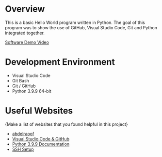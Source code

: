 # Overview

This is a basic Hello World program written in Python. The goal of this program was to 
show the use of GitHub, Visual Studio Code, Git and Python integrated together.

[Software Demo Video](https://youtu.be/NRtlxVkOakY)

# Development Environment

* Visual Studio Code
* Git Bash
* Git / GitHub
* Python 3.9.9 64-bit

# Useful Websites

{Make a list of websites that you found helpful in this project}
* [abdelraoof](http://abdelraoof.com/blog/2017/10/24/fixing-permission-denied-publickey-github/)
* [Visual Studio Code & GitHub](https://code.visualstudio.com/docs/editor/versioncontrol)
* [Python 3.9.9 Documentation](https://docs.python.org/3.9/c-api/index.html)
* [SSH Setup](https://medium.com/devops-with-valentine/2021-how-to-set-up-your-ssh-key-for-github-on-windows-10-afe6e729a3c0)